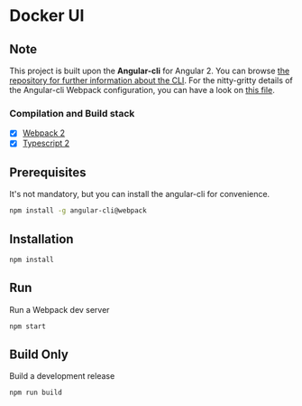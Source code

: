 # Docker UI

## Note

This project is built upon the **Angular-cli** for Angular 2. You can browse [the repository for further information about the CLI](https://github.com/angular/angular-cli). For the nitty-gritty details of the Angular-cli Webpack configuration, you can have a look on [this file](https://github.com/angular/angular-cli/blob/master/addon/ng2/models/webpack-build-common.ts).

### Compilation and Build stack

- [x] [Webpack 2](https://webpack.github.io/docs/roadmap.html#2)
- [x] [Typescript 2](https://blogs.msdn.microsoft.com/typescript/2016/07/11/announcing-typescript-2-0-beta/)

## Prerequisites

It's not mandatory, but you can install the angular-cli for convenience.
```bash
npm install -g angular-cli@webpack
```

## Installation

```bash
npm install
```

## Run
Run a Webpack dev server 
```bash
npm start
```

## Build Only
Build a development release
```bash
npm run build
```
